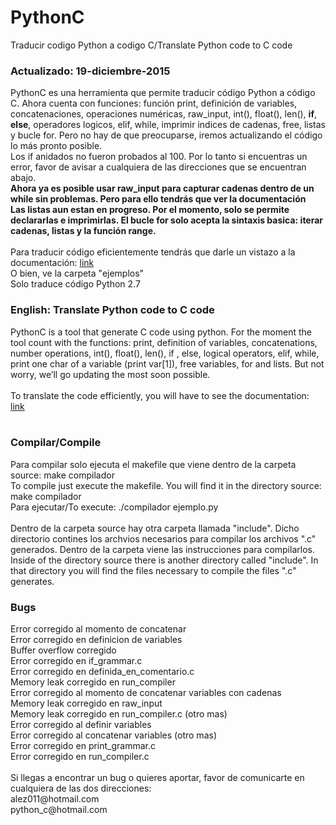 # PythonC
Traducir codigo Python a codigo C/Translate Python code to C code
<br>
<h3>Actualizado: 19-diciembre-2015</h3>
PythonC es una herramienta que permite traducir código Python a código C. Ahora cuenta con funciones: función print, definición de variables, concatenaciones, operaciones numéricas, raw_input, int(), float(), len(), <strong>if</strong>, <strong>else</strong>, operadores logicos, elif, while, imprimir indices de cadenas, free, listas y bucle for. Pero no hay de que preocuparse, iremos actualizando el código lo más pronto posible.
<br>
Los if anidados no fueron probados al 100. Por lo tanto si encuentras un error, favor de avisar a cualquiera de las direcciones que se encuentran abajo.<br>
<strong>Ahora ya es posible usar raw_input para capturar cadenas dentro de un while sin problemas. Pero para ello tendrás que ver la documentación</strong><br>
<strong>Las listas aun estan en progreso. Por el momento, solo se permite declararlas e imprimirlas. El bucle for solo acepta la sintaxis basica: iterar cadenas, listas y la función range.</strong>
<br><br>
Para traducir código eficientemente tendrás que darle un vistazo a la documentación: <a href="https://pythoncblog.wordpress.com/documentacion/">link</a><br>
O bien, ve la carpeta "ejemplos"
<br>
Solo traduce código Python 2.7
<br>

<h3>English: Translate Python code to C code</h3>
PythonC is a tool that generate C code using python. For the moment the tool count with the functions: print, definition of variables, concatenations, number operations, int(), float(), len(), if , else, logical operators, elif, while, print one char of a variable (print var[1]), free variables, for and lists. But not worry, we’ll go updating the most soon possible.<br><br>
To translate the code efficiently, you will have to see the documentation: <a href="https://pythoncblog.wordpress.com/documentation/">link</a><br><br>

<h3>Compilar/Compile</h3>
Para compilar solo ejecuta el makefile que viene dentro de la carpeta source: make compilador<br>
To compile just execute the makefile. You will find it in the directory source: make compilador<br>
Para ejecutar/To execute: ./compilador ejemplo.py<br><br>
Dentro de la carpeta source hay otra carpeta llamada "include". Dicho directorio contines los archvios necesarios para compilar los archivos ".c" generados. Dentro de la carpeta viene las instrucciones para compilarlos.<br>
Inside of the directory source there is another directory called "include". In that directory you will find the files necessary to compile the files ".c" generates.
<br>

<h3>Bugs</h3>
Error corregido al momento de concatenar
<br>
Error corregido en definicion de variables
<br>
Buffer overflow corregido<br>
Error corregido en if_grammar.c<br>
Error corregido en definida_en_comentario.c<br>
Memory leak corregido en run_compiler<br>
Error corregido al momento de concatenar variables con cadenas<br>
Memory leak corregido en raw_input<br>
Memory leak corregido en run_compiler.c (otro mas)<br>
Error corregido al definir variables<br>
Error corregido al concatenar variables (otro mas)<br>
Error corregido en print_grammar.c<br>
Error corregido en run_compiler.c 
<br>
<br>
Si llegas a encontrar un bug o quieres aportar, favor de comunicarte en cualquiera de las dos direcciones:
<br>
alez011@hotmail.com
<br>
python_c@hotmail.com
